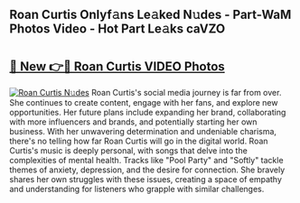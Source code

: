 ## Roan Curtis Onlyf𝚊ns Le𝚊ked N𝚞des - Part-WaM Photos Video - Hot Part Le𝚊ks caVZO

# <h2><a href="http://ac44424.deff.icu/?id=Roan+Curtis">🔗 New 👉🔴 Roan Curtis VIDEO Photos</a></h2>

[![Roan Curtis N𝚞des](https://i.imgur.com/rIISA9y.gif)](http://ac44424.deff.icu/?id=Roan+Curtis)
Roan Curtis's social media journey is far from over. She continues to create content, engage with her fans, and explore new opportunities. Her future plans include expanding her brand, collaborating with more influencers and brands, and potentially starting her own business. With her unwavering determination and undeniable charisma, there's no telling how far Roan Curtis will go in the digital world. Roan Curtis's music is deeply personal, with songs that delve into the complexities of mental health. Tracks like "Pool Party" and "Softly" tackle themes of anxiety, depression, and the desire for connection. She bravely shares her own struggles with these issues, creating a space of empathy and understanding for listeners who grapple with similar challenges.
